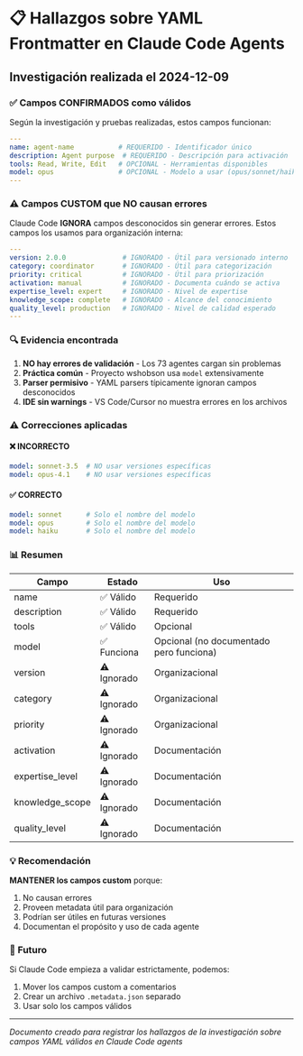 # 📋 Hallazgos sobre YAML Frontmatter en Claude Code Agents

## Investigación realizada el 2024-12-09

### ✅ Campos CONFIRMADOS como válidos

Según la investigación y pruebas realizadas, estos campos funcionan:

```yaml
---
name: agent-name           # REQUERIDO - Identificador único
description: Agent purpose  # REQUERIDO - Descripción para activación
tools: Read, Write, Edit   # OPCIONAL - Herramientas disponibles
model: opus                # OPCIONAL - Modelo a usar (opus/sonnet/haiku)
---
```

### ⚠️ Campos CUSTOM que NO causan errores

Claude Code **IGNORA** campos desconocidos sin generar errores. Estos campos los usamos para organización interna:

```yaml
---
version: 2.0.0              # IGNORADO - Útil para versionado interno
category: coordinator       # IGNORADO - Útil para categorización
priority: critical          # IGNORADO - Útil para priorización
activation: manual          # IGNORADO - Documenta cuándo se activa
expertise_level: expert     # IGNORADO - Nivel de expertise
knowledge_scope: complete   # IGNORADO - Alcance del conocimiento
quality_level: production   # IGNORADO - Nivel de calidad esperado
---
```

### 🔍 Evidencia encontrada

1. **NO hay errores de validación** - Los 73 agentes cargan sin problemas
2. **Práctica común** - Proyecto wshobson usa `model` extensivamente
3. **Parser permisivo** - YAML parsers típicamente ignoran campos desconocidos
4. **IDE sin warnings** - VS Code/Cursor no muestra errores en los archivos

### ⚠️ Correcciones aplicadas

#### ❌ INCORRECTO
```yaml
model: sonnet-3.5  # NO usar versiones específicas
model: opus-4.1    # NO usar versiones específicas
```

#### ✅ CORRECTO  
```yaml
model: sonnet      # Solo el nombre del modelo
model: opus        # Solo el nombre del modelo
model: haiku       # Solo el nombre del modelo
```

### 📊 Resumen

| Campo | Estado | Uso |
|-------|--------|-----|
| name | ✅ Válido | Requerido |
| description | ✅ Válido | Requerido |
| tools | ✅ Válido | Opcional |
| model | ✅ Funciona | Opcional (no documentado pero funciona) |
| version | ⚠️ Ignorado | Organizacional |
| category | ⚠️ Ignorado | Organizacional |
| priority | ⚠️ Ignorado | Organizacional |
| activation | ⚠️ Ignorado | Documentación |
| expertise_level | ⚠️ Ignorado | Documentación |
| knowledge_scope | ⚠️ Ignorado | Documentación |
| quality_level | ⚠️ Ignorado | Documentación |

### 💡 Recomendación

**MANTENER los campos custom** porque:
1. No causan errores
2. Proveen metadata útil para organización
3. Podrían ser útiles en futuras versiones
4. Documentan el propósito y uso de cada agente

### 🔮 Futuro

Si Claude Code empieza a validar estrictamente, podemos:
1. Mover los campos custom a comentarios
2. Crear un archivo `.metadata.json` separado
3. Usar solo los campos válidos

---

*Documento creado para registrar los hallazgos de la investigación sobre campos YAML válidos en Claude Code agents*